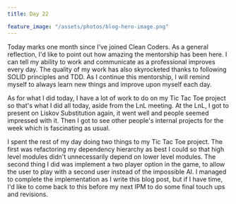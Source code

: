 ```yaml
---
title: Day 22

feature_image: "/assets/photos/blog-hero-image.png"
---
```


Today marks one month since I've joined Clean Coders. As a general reflection, I'd like to point
out how amazing the mentorship has been here. I can tell my ability to work and communicate as a
professional improves every day. The quality of my work has also skyrocketed thanks to following
SOLID principles and TDD. As I continue this mentorship, I will remind myself to always learn
new things and improve upon myself each day.

As for what I did today, I have a lot of work to do on my Tic Tac Toe project so that's what I
did all today, aside from the LnL meeting. At the LnL, I got to present on Liskov Substitution again,
it went well and people seemed impressed with it. Then I got to see other people's internal
projects for the week which is fascinating as usual.

I spent the rest of my day doing two things to my Tic Tac Toe project. The first was refactoring
my dependency hierarchy as best I could so that high level modules didn't unnecessarily depend
on lower level modules. The second thing I did was implement a two player option in the game, to
allow the user to play with a second user instead of the impossible AI. I managed to
complete the implementation as I write this blog post, but if I have time, I'd like to come back to
this before my next IPM to do some final touch ups and revisions.